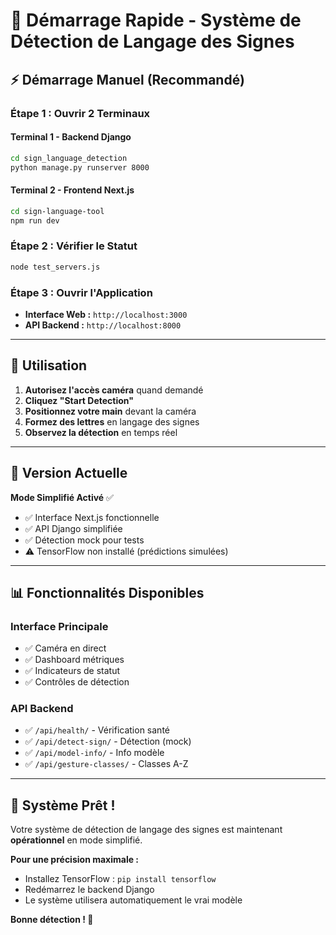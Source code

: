 # 🚀 **Démarrage Rapide - Système de Détection de Langage des Signes**

## ⚡ **Démarrage Manuel (Recommandé)**

### **Étape 1 : Ouvrir 2 Terminaux**

#### **Terminal 1 - Backend Django**
```bash
cd sign_language_detection
python manage.py runserver 8000
```

#### **Terminal 2 - Frontend Next.js**
```bash
cd sign-language-tool
npm run dev
```

### **Étape 2 : Vérifier le Statut**
```bash
node test_servers.js
```

### **Étape 3 : Ouvrir l'Application**
- **Interface Web :** `http://localhost:3000`
- **API Backend :** `http://localhost:8000`

---

## 🎯 **Utilisation**

1. **Autorisez l'accès caméra** quand demandé
2. **Cliquez "Start Detection"**
3. **Positionnez votre main** devant la caméra
4. **Formez des lettres** en langage des signes
5. **Observez la détection** en temps réel

---

## 🔧 **Version Actuelle**

**Mode Simplifié Activé** ✅
- ✅ Interface Next.js fonctionnelle
- ✅ API Django simplifiée
- ✅ Détection mock pour tests
- ⚠️ TensorFlow non installé (prédictions simulées)

---

## 📊 **Fonctionnalités Disponibles**

### **Interface Principale**
- ✅ Caméra en direct
- ✅ Dashboard métriques
- ✅ Indicateurs de statut
- ✅ Contrôles de détection

### **API Backend**
- ✅ `/api/health/` - Vérification santé
- ✅ `/api/detect-sign/` - Détection (mock)
- ✅ `/api/model-info/` - Info modèle
- ✅ `/api/gesture-classes/` - Classes A-Z

---

## 🎊 **Système Prêt !**

Votre système de détection de langage des signes est maintenant **opérationnel** en mode simplifié.

**Pour une précision maximale :**
- Installez TensorFlow : `pip install tensorflow`
- Redémarrez le backend Django
- Le système utilisera automatiquement le vrai modèle

**Bonne détection ! 🤟** 